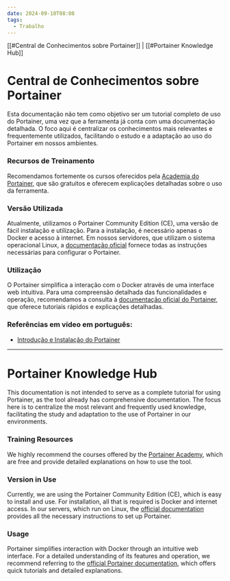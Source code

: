 ```yaml
---
date: 2024-09-10T08:08
tags:
  - Trabalho
---
```

[[#Central de Conhecimentos sobre Portainer]] | [[#Portainer Knowledge Hub]]

# Central de Conhecimentos sobre Portainer

Esta documentação não tem como objetivo ser um tutorial completo de uso do Portainer, uma vez que a ferramenta já conta com uma documentação detalhada. O foco aqui é centralizar os conhecimentos mais relevantes e frequentemente utilizados, facilitando o estudo e a adaptação ao uso do Portainer em nossos ambientes.

### Recursos de Treinamento

Recomendamos fortemente os cursos oferecidos pela [Academia do Portainer](https://www.portainer.io/academy), que são gratuitos e oferecem explicações detalhadas sobre o uso da ferramenta.

### Versão Utilizada

Atualmente, utilizamos o Portainer Community Edition (CE), uma versão de fácil instalação e utilização. Para a instalação, é necessário apenas o Docker e acesso à internet. Em nossos servidores, que utilizam o sistema operacional Linux, a [documentação oficial](https://docs.portainer.io/start/install-ce/server/docker/linux) fornece todas as instruções necessárias para configurar o Portainer.

### Utilização

O Portainer simplifica a interação com o Docker através de uma interface web intuitiva. Para uma compreensão detalhada das funcionalidades e operação, recomendamos a consulta à [documentação oficial do Portainer](https://docs.portainer.io/user/home), que oferece tutoriais rápidos e explicações detalhadas.

### Referências em vídeo em português:
- [Introdução e Instalação do Portainer](https://youtu.be/q0LrLN4fylw)

---

# Portainer Knowledge Hub

This documentation is not intended to serve as a complete tutorial for using Portainer, as the tool already has comprehensive documentation. The focus here is to centralize the most relevant and frequently used knowledge, facilitating the study and adaptation to the use of Portainer in our environments.

### Training Resources

We highly recommend the courses offered by the [Portainer Academy](https://www.portainer.io/academy), which are free and provide detailed explanations on how to use the tool.

### Version in Use

Currently, we are using the Portainer Community Edition (CE), which is easy to install and use. For installation, all that is required is Docker and internet access. In our servers, which run on Linux, the [official documentation](https://docs.portainer.io/start/install-ce/server/docker/linux) provides all the necessary instructions to set up Portainer.

### Usage

Portainer simplifies interaction with Docker through an intuitive web interface. For a detailed understanding of its features and operation, we recommend referring to the [official Portainer documentation](https://docs.portainer.io/user/home), which offers quick tutorials and detailed explanations.
